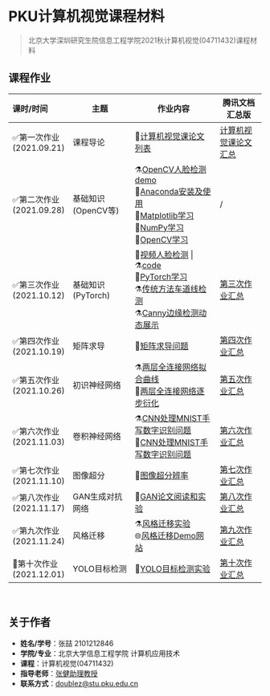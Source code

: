 # PKU计算机视觉课程材料

> 北京大学深圳研究生院信息工程学院2021秋计算机视觉(04711432)课程材料

## 课程作业

<!--
- [x] 🚩第十周作业(2021.12.01) | [腾讯文档版](https://docs.qq.com/pdf/DSFhzaUpNTW5jVU5J)
  - [x] :pencil:[YOLO目标检测实验](https://github.com/doubleZ0108/Computer-Vision-PKU/tree/master/experiment/YOLO)
- [x] **第九周作业(2021.11.24)** | [腾讯文档版](https://docs.qq.com/pdf/DSHFhVlV2ZGdJYUpi)
  - [x] :alembic:[风格迁移实验](https://github.com/doubleZ0108/Computer-Vision-PKU/tree/master/experiment/Style-Transfer)
- [x] **第八周作业(2021.11.17)** | [腾讯文档版](https://docs.qq.com/pdf/DSExKV21SY3lLc2FT)
  - [x] :pencil:[GAN论文阅读和实验](https://github.com/doubleZ0108/Computer-Vision-PKU/tree/master/experiment/GAN)
- [x] **第七周作业(2021.11.10)** | [腾讯文档版](https://docs.qq.com/pdf/DSENtVE55eXNlS2JY)
  - [x] :pencil:[图像超分辨率](https://github.com/doubleZ0108/Computer-Vision-PKU/tree/master/experiment/Image-Super-Resolution)
- [x] **第六周作业(2021.11.03)** | [腾讯文档版](https://docs.qq.com/pdf/DSGN4eHBJTGF3cm9p)
  - [x] :alembic:[CNN处理MNIST手写数字识别问题](https://github.com/doubleZ0108/Computer-Vision-PKU/blob/master/homework/CNN-MNIST/W6_MNIST_FC.ipynb)
  - [x] :pencil:[CNN处理MNIST手写数字识别问题](https://github.com/doubleZ0108/Computer-Vision-PKU/tree/master/homework/CNN-MNIST)
- [x] **第五周作业(2021.10.26)** | [腾讯文档版](https://docs.qq.com/pdf/DSEpHR0xSU1FRQWVT)
  - [x] :alembic:[两层全连接网络拟合曲线](https://github.com/doubleZ0108/Computer-Vision-PKU/blob/master/homework/DNN/W5_Homework.ipynb)
  - [x] :pencil:[两层全连接网络逐步衍化](https://github.com/doubleZ0108/Computer-Vision-PKU/blob/master/experiment/Regression/DNN-generation.ipynb)
- [x] **第四周作业**(2021.10.19) | [腾讯文档版](https://docs.qq.com/pdf/DSGhVTmNNeXNtTkZj)
  - [x] :pencil:[矩阵求导问题](https://github.com/doubleZ0108/Computer-Vision-PKU/blob/master/homework/gradient-calc/gradient-calc.ipynb)
- [x] **第三周作业**(2021.10.12) | [腾讯文档汇总版](https://docs.qq.com/doc/DSFNJSUZlTXNZRFFC)
  - [X] :pencil:[视频人脸检测](https://github.com/doubleZ0108/Computer-Vision-PKU/tree/master/experiment/Face-Detection-opencv) ｜⚗️[code](https://github.com/doubleZ0108/Computer-Vision-PKU/blob/master/experiment/Face-Detection-opencv/video-face-detection.py)
  - [X] 📔[PyTorch学习](https://github.com/doubleZ0108/Computer-Vision-PKU/blob/master/docs/pytorch-study.ipynb)
  - [x] OpenCV扩展
    - [x] :alembic:[传统方法车道线检测](https://github.com/doubleZ0108/Computer-Vision-PKU/blob/master/docs/opencv/lane-line-detection.py)
    - [x] :alembic:[Canny边缘检测动态展示](https://github.com/doubleZ0108/Computer-Vision-PKU/blob/master/docs/opencv/canny.py)
- [x] **第二周作业**(2021.09.28)
  - [X] ⚗️[OpenCV人脸检测demo](https://github.com/doubleZ0108/Computer-Vision-PKU/blob/master/experiment/Face-Detection-opencv/face-detection.ipynb)
  - [X] 📝[Anaconda安装及使用](https://github.com/doubleZ0108/Computer-Vision-PKU/blob/master/docs/anaconda-install.md)
  - [X] 📔[Matplotlib学习](https://github.com/doubleZ0108/Computer-Vision-PKU/blob/master/docs/matplotlib-study.ipynb)
  - [x] 📔[NumPy学习](https://github.com/doubleZ0108/Computer-Vision-PKU/blob/master/docs/numpy-study.ipynb)
  - [x] 📔[OpenCV学习](https://github.com/doubleZ0108/Computer-Vision-PKU/blob/master/docs/opencv/opencv-study.ipynb)
- [x] **第一周作业**(2021.09.21)
  - [X] 📃[计算机视觉课论文列表](https://github.com/doubleZ0108/Computer-Vision-PKU/blob/master/paper-reading-list.md)（[腾讯文档版本](https://docs.qq.com/doc/DSGNEZVlES3R0REt0)）

-->


| 课时/时间                     | 主题               | 作业内容                                                     | 腾讯文档汇总版                                               |
| :---------------------------- | ------------------ | ------------------------------------------------------------ | ------------------------------------------------------------ |
| ✅第一次作业<br />(2021.09.21) | 课程导论           | 📃[计算机视觉课论文列表](https://github.com/doubleZ0108/Computer-Vision-PKU/blob/master/paper-reading-list.md) | [计算机视觉课论文汇总](https://docs.qq.com/doc/DSGNEZVlES3R0REt0) |
| ✅第二次作业<br />(2021.09.28) | 基础知识(OpenCV等) | ⚗️[OpenCV人脸检测demo](https://github.com/doubleZ0108/Computer-Vision-PKU/blob/master/experiment/Face-Detection-opencv/face-detection.ipynb)<br/>📝[Anaconda安装及使用](https://github.com/doubleZ0108/Computer-Vision-PKU/blob/master/docs/anaconda-install.md)<br/>📔[Matplotlib学习](https://github.com/doubleZ0108/Computer-Vision-PKU/blob/master/docs/matplotlib-study.ipynb)<br/>📔[NumPy学习](https://github.com/doubleZ0108/Computer-Vision-PKU/blob/master/docs/numpy-study.ipynb)<br/>📔[OpenCV学习](https://github.com/doubleZ0108/Computer-Vision-PKU/blob/master/docs/opencv/opencv-study.ipynb) | /                                                            |
| ✅第三次作业<br />(2021.10.12) | 基础知识(PyTorch)  | :pencil:[视频人脸检测](https://github.com/doubleZ0108/Computer-Vision-PKU/tree/master/experiment/Face-Detection-opencv) \| ⚗️[code](https://github.com/doubleZ0108/Computer-Vision-PKU/blob/master/experiment/Face-Detection-opencv/video-face-detection.py)<br/>📔[PyTorch学习](https://github.com/doubleZ0108/Computer-Vision-PKU/blob/master/docs/pytorch-study.ipynb)<br/>:alembic:[传统方法车道线检测](https://github.com/doubleZ0108/Computer-Vision-PKU/blob/master/docs/opencv/lane-line-detection.py)<br/>:alembic:[Canny边缘检测动态展示](https://github.com/doubleZ0108/Computer-Vision-PKU/blob/master/docs/opencv/canny.py) | [第三次作业汇总](https://docs.qq.com/doc/DSFNJSUZlTXNZRFFC)  |
| ✅第四次作业<br />(2021.10.19) | 矩阵求导           | :pencil:[矩阵求导问题](https://github.com/doubleZ0108/Computer-Vision-PKU/blob/master/homework/gradient-calc/gradient-calc.ipynb) | [第四次作业汇总](https://docs.qq.com/pdf/DSGhVTmNNeXNtTkZj)  |
| ✅第五次作业<br />(2021.10.26) | 初识神经网络       | :alembic:[两层全连接网络拟合曲线](https://github.com/doubleZ0108/Computer-Vision-PKU/blob/master/homework/DNN/W5_Homework.ipynb)<br/>:pencil:[两层全连接网络逐步衍化](https://github.com/doubleZ0108/Computer-Vision-PKU/blob/master/experiment/Regression/DNN-generation.ipynb) | [第五次作业汇总](https://docs.qq.com/pdf/DSEpHR0xSU1FRQWVT)  |
| ✅第六次作业<br />(2021.11.03) | 卷积神经网络       | :alembic:[CNN处理MNIST手写数字识别问题](https://github.com/doubleZ0108/Computer-Vision-PKU/blob/master/homework/CNN-MNIST/W6_MNIST_FC.ipynb)<br/>:pencil:[CNN处理MNIST手写数字识别问题](https://github.com/doubleZ0108/Computer-Vision-PKU/tree/master/homework/CNN-MNIST) | [第六次作业汇总](https://docs.qq.com/pdf/DSGN4eHBJTGF3cm9p)  |
| ✅第七次作业<br />(2021.11.10) | 图像超分           | :pencil:[图像超分辨率](https://github.com/doubleZ0108/Computer-Vision-PKU/tree/master/experiment/Image-Super-Resolution) | [第七次作业汇总](https://docs.qq.com/pdf/DSENtVE55eXNlS2JY)  |
| ✅第八次作业<br />(2021.11.17) | GAN生成对抗网络    | :pencil:[GAN论文阅读和实验](https://github.com/doubleZ0108/Computer-Vision-PKU/tree/master/experiment/GAN) | [第八次作业汇总](https://docs.qq.com/pdf/DSExKV21SY3lLc2FT)  |
| ✅第九次作业<br />(2021.11.24) | 风格迁移           | :alembic:[风格迁移实验](https://github.com/doubleZ0108/Computer-Vision-PKU/tree/master/experiment/Style-Transfer)<br />🌐[风格迁移Demo网站](https://doublez0108.github.io/CV/Style-Transfer/style-transfer.html) | [第九次作业汇总](https://docs.qq.com/pdf/DSHFhVlV2ZGdJYUpi)  |
| 🚩第十次作业<br />(2021.12.01) | YOLO目标检测       | :pencil:[YOLO目标检测实验](https://github.com/doubleZ0108/Computer-Vision-PKU/tree/master/experiment/YOLO) | [第十次作业汇总](https://docs.qq.com/pdf/DSFhzaUpNTW5jVU5J)  |

<br/>

## 关于作者

- **姓名/学号**：张喆 2101212846
- **学院/专业**：北京大学信息工程学院 计算机应用技术
- **课程**：计算机视觉(04711432)
- **指导老师**：[张健助理教授](http://www.ece.pku.edu.cn/info/1012/1075.htm)
- **联系方式**：[doublez@stu.pku.edu.cn](mailto:doublez@stu.pku.edu.cn)
